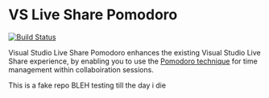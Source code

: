 # VS Live Share Pomodoro

[![Build Status](https://dev.azure.com/vsls-contrib/vsls-contrib/_apis/build/status/vsls-contrib.pomodoro?branchName=master)](https://dev.azure.com/vsls-contrib/vsls-contrib/_build/latest?definitionId=3&branchName=master)

Visual Studio Live Share Pomodoro enhances the existing Visual Studio Live Share experience, by enabling you to use the [Pomodoro technique](https://francescocirillo.com/pages/pomodoro-technique) for time management within collaboiration sessions.


This is a fake repo
BLEH
testing till the day i die